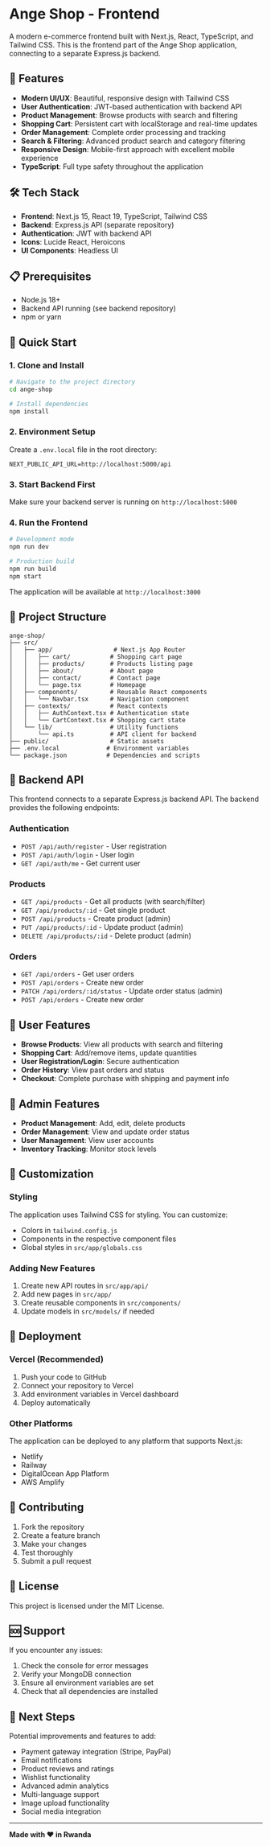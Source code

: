 # Ange Shop - Frontend

A modern e-commerce frontend built with Next.js, React, TypeScript, and Tailwind CSS. This is the frontend part of the Ange Shop application, connecting to a separate Express.js backend.

## 🚀 Features

- **Modern UI/UX**: Beautiful, responsive design with Tailwind CSS
- **User Authentication**: JWT-based authentication with backend API
- **Product Management**: Browse products with search and filtering
- **Shopping Cart**: Persistent cart with localStorage and real-time updates
- **Order Management**: Complete order processing and tracking
- **Search & Filtering**: Advanced product search and category filtering
- **Responsive Design**: Mobile-first approach with excellent mobile experience
- **TypeScript**: Full type safety throughout the application

## 🛠️ Tech Stack

- **Frontend**: Next.js 15, React 19, TypeScript, Tailwind CSS
- **Backend**: Express.js API (separate repository)
- **Authentication**: JWT with backend API
- **Icons**: Lucide React, Heroicons
- **UI Components**: Headless UI

## 📋 Prerequisites

- Node.js 18+ 
- Backend API running (see backend repository)
- npm or yarn

## 🚀 Quick Start

### 1. Clone and Install

```bash
# Navigate to the project directory
cd ange-shop

# Install dependencies
npm install
```

### 2. Environment Setup

Create a `.env.local` file in the root directory:

```env
NEXT_PUBLIC_API_URL=http://localhost:5000/api
```

### 3. Start Backend First

Make sure your backend server is running on `http://localhost:5000`

### 4. Run the Frontend

```bash
# Development mode
npm run dev

# Production build
npm run build
npm start
```

The application will be available at `http://localhost:3000`

## 📁 Project Structure

```
ange-shop/
├── src/
│   ├── app/                 # Next.js App Router
│   │   ├── cart/           # Shopping cart page
│   │   ├── products/       # Products listing page
│   │   ├── about/          # About page
│   │   ├── contact/        # Contact page
│   │   └── page.tsx        # Homepage
│   ├── components/         # Reusable React components
│   │   └── Navbar.tsx      # Navigation component
│   ├── contexts/           # React contexts
│   │   ├── AuthContext.tsx # Authentication state
│   │   └── CartContext.tsx # Shopping cart state
│   └── lib/                # Utility functions
│       └── api.ts          # API client for backend
├── public/                 # Static assets
├── .env.local             # Environment variables
└── package.json           # Dependencies and scripts
```

## 🔧 Backend API

This frontend connects to a separate Express.js backend API. The backend provides the following endpoints:

### Authentication
- `POST /api/auth/register` - User registration
- `POST /api/auth/login` - User login
- `GET /api/auth/me` - Get current user

### Products
- `GET /api/products` - Get all products (with search/filter)
- `GET /api/products/:id` - Get single product
- `POST /api/products` - Create product (admin)
- `PUT /api/products/:id` - Update product (admin)
- `DELETE /api/products/:id` - Delete product (admin)

### Orders
- `GET /api/orders` - Get user orders
- `POST /api/orders` - Create new order
- `PATCH /api/orders/:id/status` - Update order status (admin)
- `POST /api/orders` - Create new order

## 👤 User Features

- **Browse Products**: View all products with search and filtering
- **Shopping Cart**: Add/remove items, update quantities
- **User Registration/Login**: Secure authentication
- **Order History**: View past orders and status
- **Checkout**: Complete purchase with shipping and payment info

## 🔐 Admin Features

- **Product Management**: Add, edit, delete products
- **Order Management**: View and update order status
- **User Management**: View user accounts
- **Inventory Tracking**: Monitor stock levels

## 🎨 Customization

### Styling
The application uses Tailwind CSS for styling. You can customize:
- Colors in `tailwind.config.js`
- Components in the respective component files
- Global styles in `src/app/globals.css`

### Adding New Features
1. Create new API routes in `src/app/api/`
2. Add new pages in `src/app/`
3. Create reusable components in `src/components/`
4. Update models in `src/models/` if needed

## 🚀 Deployment

### Vercel (Recommended)
1. Push your code to GitHub
2. Connect your repository to Vercel
3. Add environment variables in Vercel dashboard
4. Deploy automatically

### Other Platforms
The application can be deployed to any platform that supports Next.js:
- Netlify
- Railway
- DigitalOcean App Platform
- AWS Amplify

## 🤝 Contributing

1. Fork the repository
2. Create a feature branch
3. Make your changes
4. Test thoroughly
5. Submit a pull request

## 📝 License

This project is licensed under the MIT License.

## 🆘 Support

If you encounter any issues:
1. Check the console for error messages
2. Verify your MongoDB connection
3. Ensure all environment variables are set
4. Check that all dependencies are installed

## 🎯 Next Steps

Potential improvements and features to add:
- Payment gateway integration (Stripe, PayPal)
- Email notifications
- Product reviews and ratings
- Wishlist functionality
- Advanced admin analytics
- Multi-language support
- Image upload functionality
- Social media integration

---

**Made with ❤️ in Rwanda**

